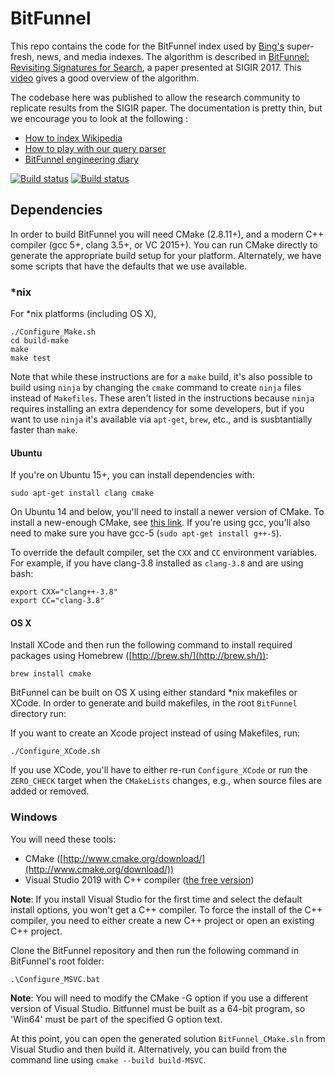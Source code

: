 # BitFunnel

This repo contains the code for the BitFunnel index used by [Bing's](http://www.bing.com) super-fresh, news, and media indexes. The algorithm is described in [BitFunnel: Revisiting Signatures for Search](https://dl.acm.org/doi/pdf/10.1145/3077136.3080789), a paper presented at SIGIR 2017. This [video](https://www.youtube.com/watch?v=1-Xoy5w5ydM) gives a good overview of the algorithm.

The codebase here was published to allow the research community to replicate results from the SIGIR paper. The documentation is pretty thin, but we encourage you to look at the following :

* [How to index Wikipedia](http://bitfunnel.org/index-build-tools/)
* [How to play with our query parser](http://bitfunnel.org/a-small-query-language/)
* [BitFunnel engineering diary](http://bitfunnel.org/blog-archive/)



[![Build status](https://ci.appveyor.com/api/projects/status/b65lb8wn2r7ux7d2/branch/master?svg=true)](https://ci.appveyor.com/project/MichaelHopcroft/bitfunnel)
[![Build status](https://doozer.io/badge/mikehopcroft/BitFunnel/buildstatus/master)](https://doozer.io/user/mikehopcroft/BitFunnel/builds)

Dependencies
------------

In order to build BitFunnel you will need CMake (2.8.11+), and a modern C++
compiler (gcc 5+, clang 3.5+, or VC 2015+). You can run CMake directly to generate the appropriate build setup for your platform. Alternately, we have some scripts that have the defaults that we use available.

### *nix

For *nix platforms (including OS X),

~~~
./Configure_Make.sh
cd build-make
make
make test
~~~

Note that while these instructions are for a `make` build, it's also possible to build using `ninja` by changing the `cmake` command to create `ninja` files instead of `Makefiles`. These aren't listed in the instructions because `ninja` requires installing an extra dependency for some developers, but if you want to use `ninja` it's available via `apt-get`, `brew`, etc., and is susbtantially faster than `make`.

#### Ubuntu

If you're on Ubuntu 15+, you can install dependencies with:

~~~
sudo apt-get install clang cmake
~~~

On Ubuntu 14 and below, you'll need to install a newer version of CMake. To
install a new-enough CMake, see [this link](http://askubuntu.com/questions/610291/how-to-install-cmake-3-2-on-ubuntu-14-04).
If you're using gcc, you'll also need to make sure you have gcc-5 (`sudo apt-get install g++-5`).

To override the default compiler, set the `CXX` and `CC` environment variables.
For example, if you have clang-3.8 installed as `clang-3.8` and are using bash:

~~~
export CXX="clang++-3.8"
export CC="clang-3.8"
~~~

#### OS X

Install XCode and then run the following command to install required packages
using Homebrew ([http://brew.sh/](http://brew.sh/)):

~~~
brew install cmake
~~~

BitFunnel can be built on OS X using either standard \*nix makefiles or XCode.
In order to generate and build makefiles, in the root `BitFunnel` directory run:

If you want to create an Xcode project instead of using Makefiles, run:

~~~
./Configure_XCode.sh
~~~

If you use XCode, you'll have to either re-run `Configure_XCode` or run the `ZERO_CHECK` target when the `CMakeLists` changes, e.g., when source files are added or removed.

### Windows

You will need these tools:

- CMake ([http://www.cmake.org/download/](http://www.cmake.org/download/))
- Visual Studio 2019 with C++ compiler ([the free version](https://www.visualstudio.com/en-us/products/visual-studio-community-vs.aspx))

**Note**: If you install Visual Studio for the first time and select the
default install options, you won't get a C++ compiler. To force the install of
the C++ compiler, you need to either create a new C++ project or open an
existing C++ project.

Clone the BitFunnel repository and then run the following command in BitFunnel's root folder:

~~~
.\Configure_MSVC.bat
~~~

**Note**: You will need to modify the CMake -G option if you use a different version of Visual Studio.
Bitfunnel must be built as a 64-bit program, so 'Win64' must be part of the specified G option text.

At this point, you can open the generated solution `BitFunnel_CMake.sln` from Visual Studio and then build it.
Alternatively, you can build from the command line using `cmake --build build-MSVC`.
